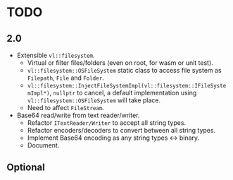 # TODO

## 2.0

- Extensible `vl::filesystem`.
  - Virtual or filter files/folders (even on root, for wasm or unit test).
  - `vl::filesystem::OSFileSystem` static class to access file system as `Filepath`, `File` and `Folder`.
  - `vl::filesystem::InjectFileSystemImpl(vl::filesystem::IFileSystemImpl*)`, `nullptr` to cancel, a default implementation using `vl::filesystem::OSFileSystem` will take place.
  - Need to affect `FileStream`.
- Base64 read/write from text reader/writer.
  - Refactor `ITextReader/Writer` to accept all string types.
  - Refactor encoders/decoders to convert between all string types.
  - Implement Base64 encoding as any string types <-> binary.
  - Document.

## Optional
